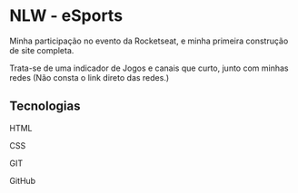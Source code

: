 # NLW - eSports

Minha participação no evento da Rocketseat, e minha primeira construção de site completa.

Trata-se de uma indicador de Jogos e canais que curto, junto com minhas redes (Não consta o link direto das redes.)



## Tecnologias

HTML

CSS

GIT

GitHub
